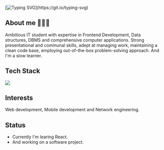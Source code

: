 [![Typing SVG](https://readme-typing-svg.herokuapp.com?font=Fira+Code&weight=600&size=28&duration=3000&pause=1000&color=1B4B93&vCenter=true&width=435&height=28&lines=Hey+there+I'm+Gulshan!)](https://git.io/typing-svg)

<article>
  <h2>About me 🧑🏻‍💻</h2>
  <p>
    Ambitious IT student with expertise in Frontend Development, Data structures, DBMS and comprehensive computer applications. Strong presentational and communal skills, adept at managing work, maintaining a clean code          base, employing out-of-the-box problem-solving approach. And I'm a slow learner.
  </p>
</article>

<article>
  <h2>Tech Stack</h2>
  <img src="https://skillicons.dev/icons?i=html,css,sass,js,react,nodejs,expressjs,mysql,mongodb,c,cpp,python,git,github&perline=7" />
</article>

<!-- ## Tech Stack

![Javascript](https://img.shields.io/badge/Javascript-F0DB4F?style=for-the-badge&labelColor=black&logo=javascript&logoColor=F0DB4F)
![React](https://img.shields.io/badge/-React-61DBFB?style=for-the-badge&labelColor=black&logo=react&logoColor=61DBFB)
![Nodejs](https://img.shields.io/badge/Nodejs-3C873A?style=for-the-badge&labelColor=black&logo=node.js&logoColor=3C873A)
![Express.js](https://img.shields.io/badge/Express.js-000000?style=for-the-badge&labelColor=black&logo=express&logoColor=white)
![MongoDB](https://img.shields.io/badge/MongoDB-4EA94B?style=for-the-badge&logo=mongodb&logoColor=white)
![HTML](https://img.shields.io/badge/HTML5-E34F26?style=for-the-badge&logo=html5&logoColor=white)
![CSS3](https://img.shields.io/badge/CSS3-1572B6?style=for-the-badge&logo=css3&logoColor=white)
![SASS Badge](https://img.shields.io/badge/Sass-CC6699?style=for-the-badge&logo=sass&logoColor=white)
![VSCode](https://img.shields.io/badge/Visual_Studio-0078d7?style=for-the-badge&logo=visual%20studio&logoColor=white)
![Git](https://img.shields.io/badge/Git-F05032?style=for-the-badge&logo=git&logoColor=white)
![GitHub](https://img.shields.io/badge/GitHub-181717?style=for-the-badge&logo=github&logoColor=white) -->

<article>
  <h2>Interests</h2>
  <p>
    Web development, Mobile development and Network engineering.
  </p>
</article>

<article>
  <h2>Status</h2>
  <ul>
    <li>Currently I'm learing React.</li>
    <li>And working on a software project.</li>
  </ul>
</article>

